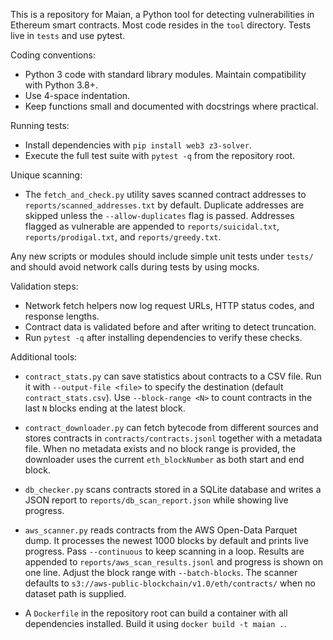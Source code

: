 This is a repository for Maian, a Python tool for detecting vulnerabilities in Ethereum smart contracts. Most code resides in the `tool` directory. Tests live in `tests` and use pytest.

Coding conventions:
- Python 3 code with standard library modules. Maintain compatibility with Python 3.8+.
- Use 4-space indentation.
- Keep functions small and documented with docstrings where practical.

Running tests:
- Install dependencies with `pip install web3 z3-solver`.
- Execute the full test suite with `pytest -q` from the repository root.

Unique scanning:
- The `fetch_and_check.py` utility saves scanned contract addresses to
  `reports/scanned_addresses.txt` by default. Duplicate addresses are skipped
  unless the `--allow-duplicates` flag is passed.
  Addresses flagged as vulnerable are appended to
  `reports/suicidal.txt`, `reports/prodigal.txt`, and `reports/greedy.txt`.

Any new scripts or modules should include simple unit tests under `tests/` and should avoid network calls during tests by using mocks.

Validation steps:
- Network fetch helpers now log request URLs, HTTP status codes, and response lengths.
- Contract data is validated before and after writing to detect truncation.
- Run `pytest -q` after installing dependencies to verify these checks.

Additional tools:

- `contract_stats.py` can save statistics about contracts to a CSV file. Run it with
  `--output-file <file>` to specify the destination (default `contract_stats.csv`).
  Use `--block-range <N>` to count contracts in the last `N` blocks ending at the latest block.
- `contract_downloader.py` can fetch bytecode from different sources and stores
  contracts in `contracts/contracts.jsonl` together with a metadata file.
  When no metadata exists and no block range is provided, the downloader uses
  the current `eth_blockNumber` as both start and end block.
- `db_checker.py` scans contracts stored in a SQLite database and writes a JSON
  report to `reports/db_scan_report.json` while showing live progress.
- `aws_scanner.py` reads contracts from the AWS Open-Data Parquet dump. It
  processes the newest 1000 blocks by default and prints live progress. Pass
  `--continuous` to keep scanning in a loop. Results are appended to
  `reports/aws_scan_results.jsonl` and progress is shown on one line. Adjust the
  block range with `--batch-blocks`. The scanner defaults to
  `s3://aws-public-blockchain/v1.0/eth/contracts/` when no dataset path is
  supplied.

- A `Dockerfile` in the repository root can build a container with all
  dependencies installed. Build it using `docker build -t maian .`.

